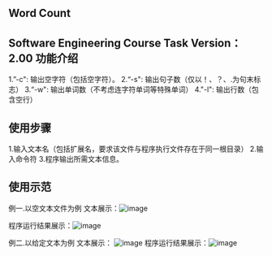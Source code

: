 Word Count
--------------------------------------------------------------------------------
Software Engineering Course Task
Version：2.00
功能介绍
--------------------------------------------------------------------------------
1.”-c":	输出空字符（包括空字符）。
2.“-s":	输出句子数（仅以！、？、.为句末标志）
3.“-w":	输出单词数（不考虑连字符单词等特殊单词）
4."-l": 输出行数（包含空行）

使用步骤
--------------------------------------------------------------------------------
1.输入文本名（包括扩展名，要求该文件与程序执行文件存在于同一根目录）
2.输入命令符
3.程序输出所需文本信息。


使用示范
--------------------------------------------------------------------------------
例一.以空文本文件为例
文本展示：![image](https://note.youdao.com/yws/public/resource/0a781b6ffb31c48617f40d7b4dd6cc96/xmlnote/15B6B9C1085843279ABABC2F5F3E82F6/105)

程序运行结果展示：![image](https://note.youdao.com/yws/public/resource/0a781b6ffb31c48617f40d7b4dd6cc96/xmlnote/1499C75EA3C44B2B81375AF2224C6C06/103)

例二.以给定文本为例
文本展示：
![image](https://note.youdao.com/yws/public/resource/0a781b6ffb31c48617f40d7b4dd6cc96/xmlnote/0644A0CFCEDF43C18B9F260221453B31/102)
程序运行结果展示：![image](https://note.youdao.com/yws/public/resource/0a781b6ffb31c48617f40d7b4dd6cc96/xmlnote/582B5585E9F0402DA897FEA729BBEC55/104)


